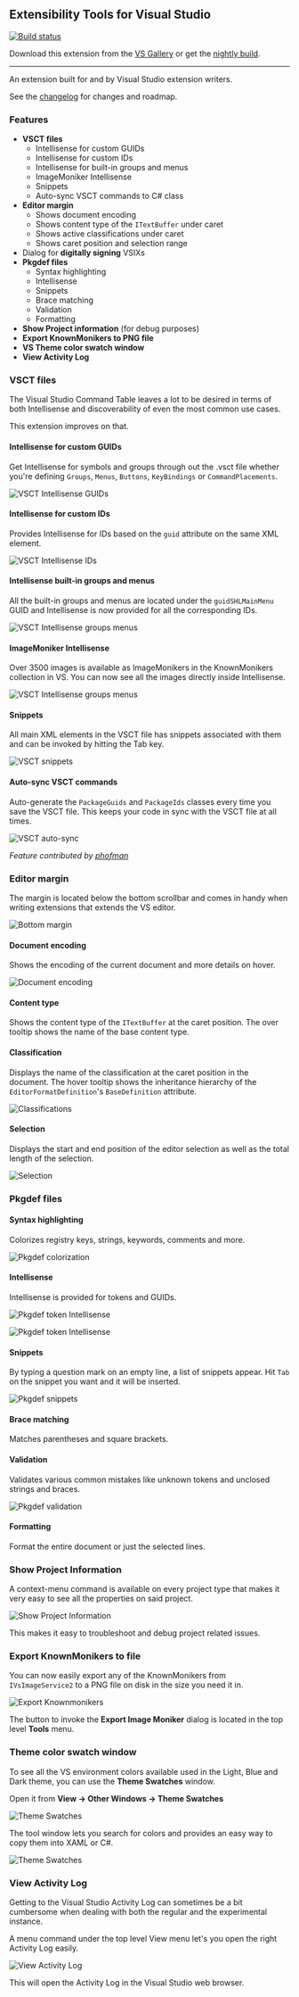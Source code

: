 
## Extensibility Tools for Visual Studio

[![Build status](https://ci.appveyor.com/api/projects/status/hv6uyc059rqbc6fj?svg=true)](https://ci.appveyor.com/project/madskristensen/extensibilitytools)

Download this extension from the [VS Gallery](https://visualstudiogallery.msdn.microsoft.com/ab39a092-1343-46e2-b0f1-6a3f91155aa6)
or get the [nightly build](http://vsixgallery.com/extension/f8330d54-0469-43a7-8fc0-7f19febeb897/).

---------------------------------------

An extension built for and by Visual Studio extension writers.

See the [changelog](CHANGELOG.MD) for changes and roadmap.

### Features

- **VSCT files**
  - Intellisense for custom GUIDs
  - Intellisense for custom IDs
  - Intellisense for built-in groups and menus
  - ImageMoniker Intellisense
  - Snippets
  - Auto-sync VSCT commands to C# class
- **Editor margin**
  - Shows document encoding
  - Shows content type of the `ITextBuffer` under caret
  - Shows active classifications under caret
  - Shows caret position and selection range
- Dialog for **digitally signing** VSIXs
- **Pkgdef files**
  - Syntax highlighting
  - Intellisense
  - Snippets
  - Brace matching
  - Validation
  - Formatting
- **Show Project information** (for debug purposes)
- **Export KnownMonikers to PNG file**
- **VS Theme color swatch window**
- **View Activity Log**

### VSCT files
The Visual Studio Command Table leaves a lot to be desired in terms of
both Intellisense and discoverability of even the most common use cases.

This extension improves on that.

#### Intellisense for custom GUIDs
Get Intellisense for symbols and groups through out the .vsct file
whether you're defining `Groups`, `Menus`, `Buttons`, `KeyBindings` or 
`CommandPlacements`.

![VSCT Intellisense GUIDs](art/vsct-intellisense-guid.png)

#### Intellisense for custom IDs
Provides Intellisense for IDs based on the `guid` attribute on
the same XML element.

![VSCT Intellisense IDs](art/vsct-intellisense-id.png)

#### Intellisense built-in groups and menus
All the built-in groups and menus are located under the `guidSHLMainMenu`
GUID and Intellisense is now provided for all the corresponding IDs.

![VSCT Intellisense groups menus](art/vsct-intellisense-builtin.png)

#### ImageMoniker Intellisense
Over 3500 images is available as ImageMonikers in the KnownMonikers
collection in VS. You can now see all the images directly inside
Intellisense.

![VSCT Intellisense groups menus](art/image-monikers.png)

#### Snippets
All main XML elements in the VSCT file has snippets associated with
them and can be invoked by hitting the Tab key.

![VSCT snippets](art/vsct-snippets.gif)

#### Auto-sync VSCT commands
Auto-generate the `PackageGuids` and `PackageIds` classes every time
you save the VSCT file. This keeps your code in sync with the VSCT file
at all times.

![VSCT auto-sync](art/vsct-autosync.png)

*Feature contributed by [phofman](https://github.com/phofman/)*

### Editor margin
The margin is located below the bottom scrollbar and comes in handy
when writing extensions that extends the VS editor.

![Bottom margin](art/margin.png)

#### Document encoding
Shows the encoding of the current document and more details on hover.

![Document encoding](art/margin-encoding.png)

#### Content type
Shows the content type of the `ITextBuffer` at the caret position. The
over tooltip shows the name of the base content type.

#### Classification
Displays the name of the classification at the caret position in the
document. The hover tooltip shows the inheritance hierarchy of the
`EditorFormatDefinition`'s `BaseDefinition` attribute.

![Classifications](art/margin-classification.png)

#### Selection
Displays the start and end position of the editor selection as
well as the total length of the selection.

![Selection](art/margin-selection.png)

### Pkgdef files

#### Syntax highlighting
Colorizes registry keys, strings, keywords, comments and more.

![Pkgdef colorization](art/pkgdef-colorization.png)

#### Intellisense
Intellisense is provided for tokens and GUIDs.

![Pkgdef token Intellisense](art/pkgdef-intellisense-tokens.png)

![Pkgdef token Intellisense](art/pkgdef-intellisense-guids.png)

#### Snippets
By typing a question mark on an empty line, a list of snippets appear.
Hit `Tab` on the snippet you want and it will be inserted.

![Pkgdef snippets](art/pkgdef-snippets.gif)

#### Brace matching
Matches parentheses and square brackets.

#### Validation
Validates various common mistakes like unknown tokens and unclosed strings and braces.

![Pkgdef validation](art/pkgdef-validation.png)

#### Formatting
Format the entire document or just the selected lines.

### Show Project Information
A context-menu command is available on every project type that
makes it very easy to see all the properties on said project.

![Show Project Information](art/show-project-information.png)

This makes it easy to troubleshoot and debug project related issues.

### Export KnownMonikers to file
You can now easily export any of the KnownMonikers from
`IVsImageService2` to a PNG file on disk in the size you
need it in.

![Export Knownmonikers](art/export-knownmonikers.png)

The button to invoke the **Export Image Moniker** dialog is
located in the top level **Tools** menu.

### Theme color swatch window
To see all the VS environment colors available used in
the Light, Blue and Dark theme, you can use the
**Theme Swatches** window.

Open it from **View -> Other Windows -> Theme Swatches**

![Theme Swatches](art/theme-swatcher-command.png)

The tool window lets you search for colors and provides an
easy way to copy them into XAML or C#.

![Theme Swatches](art/theme-swatches.png)

### View Activity Log
Getting to the Visual Studio Activity Log can sometimes
be a bit cumbersome when dealing with both the regular
and the experimental instance.

A menu command under the top level View menu let's you
open the right Activity Log easily.

![View Activity Log](art/activity-log.png)

This will open the Activity Log in the Visual Studio
web browser.
